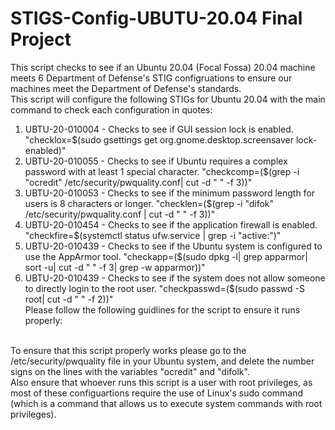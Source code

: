 # STIGS-Config-UBUTU-20.04 Final Project
This script checks to see if an Ubuntu 20.04 (Focal Fossa) 20.04 machine meets 6 Department of Defense's STIG configruations to ensure our machines meet the Department of Defense's standards. <br />
This script will configure the following STIGs for Ubuntu 20.04 with the main command to check each configuration in quotes: <br />
1. UBTU-20-010004 - Checks to see if GUI session lock is enabled.
   "checklox=$(sudo gsettings get org.gnome.desktop.screensaver lock-enabled)"
2. UBTU-20-010055 - Checks to see if Ubuntu requires a complex password with at least 1 special character.
   "checkcomp=($(grep -i "ocredit" /etc/security/pwquality.conf| cut -d " " -f 3))"
3. UBTU-20-010053 - Checks to see if the minimum password length for users is 8 characters or longer.
   "checklen=($(grep -i "difok" /etc/security/pwquality.conf | cut -d " " -f 3))"
4. UBTU-20-010454 - Checks to see if the application firewall is enabled.
   "checkfire=$(systemctl status ufw.service | grep -i "active:")"
5. UBTU-20-010439 - Checks to see if the Ubuntu system is configured to use the AppArmor tool.
   "checkapp=($(sudo dpkg -l| grep apparmor| sort -u| cut -d " " -f 3| grep -w apparmor))"
9. UBTU-20-010439 - Checks to see if the system does not allow someone to directly login to the root user.
    "checkpasswd=($(sudo passwd -S root| cut -d " " -f 2))" <br />
Please follow the following guidlines for the script to ensure it runs properly: 
<br />
To ensure that this script properly works please go to the /etc/security/pwquality file in your Ubuntu system, and delete the number signs on the lines with the variables "ocredit" and "difolk".  <br />
Also ensure that whoever runs this script is a user with root privileges, as most of these configuartions require the use of Linux's sudo command (which is a command that allows us to execute system commands with root privileges).  
